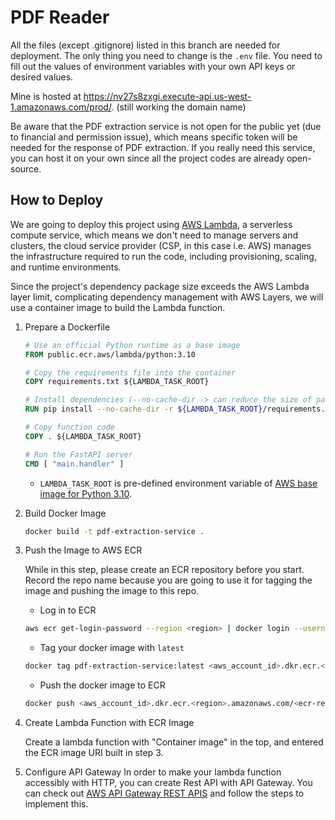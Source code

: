 # PDF Reader

All the files (except .gitignore) listed in this branch are needed for deployment. The only thing you need to change is the `.env` file. You need to fill out the values of environment variables with your own API keys or desired values.

Mine is hosted at https://nv27s8zxgi.execute-api.us-west-1.amazonaws.com/prod/. (still working the domain name)

Be aware that the PDF extraction service is not open for the public yet (due to financial and permission issue), which means specific token will be needed for the response of PDF extraction. If you really need this service, you can host it on your own since all the project codes are already open-source.


## How to Deploy
We are going to deploy this project using [AWS Lambda](https://aws.amazon.com/lambda/), a serverless compute service, which means we don't need to manage servers and clusters, the cloud service provider (CSP, in this case i.e. AWS) manages the infrastructure required to run the code, including provisioning, scaling, and runtime environments.

Since the project's dependency package size exceeds the AWS Lambda layer limit, complicating dependency management with AWS Layers, we will use a container image to build the Lambda function.

1. Prepare a Dockerfile
    ```dockerfile
    # Use an official Python runtime as a base image
    FROM public.ecr.aws/lambda/python:3.10
    
    # Copy the requirements file into the container
    COPY requirements.txt ${LAMBDA_TASK_ROOT}
    
    # Install dependencies (--no-cache-dir -> can reduce the size of packages)
    RUN pip install --no-cache-dir -r ${LAMBDA_TASK_ROOT}/requirements.txt
    
    # Copy function code
    COPY . ${LAMBDA_TASK_ROOT}
    
    # Run the FastAPI server
    CMD [ "main.handler" ]
    ```
   - `LAMBDA_TASK_ROOT` is pre-defined environment variable of [AWS base image for Python 3.10](https://github.com/aws/aws-lambda-base-images/blob/python3.10/Dockerfile.python3.10).
2. Build Docker Image
    ```bash
    docker build -t pdf-extraction-service .
    ```
3. Push the Image to AWS ECR

    While in this step, please create an ECR repository before you start. Record the repo name because you are going to use it for tagging the image and pushing the image to this repo.

   - Log in to ECR
    ```bash
   aws ecr get-login-password --region <region> | docker login --username AWS --password-stdin <aws_account_id>.dkr.ecr.<region>.amazonaws.com
   ```
   
   - Tag your docker image with `latest` 
    ```bash
    docker tag pdf-extraction-service:latest <aws_account_id>.dkr.ecr.<region>.amazonaws.com/<ecr-repo-name>:latest
    ```
   
   - Push the docker image to ECR
    ```bash
    docker push <aws_account_id>.dkr.ecr.<region>.amazonaws.com/<ecr-repo-name>:latest
    ```
4. Create Lambda Function with ECR Image

    Create a lambda function with "Container image" in the top, and entered the ECR image URI built in step 3.

5. Configure API Gateway
    In order to make your lambda function accessibly with HTTP, you can create Rest API with API Gateway. You can check out [AWS API Gateway REST APIS](https://docs.aws.amazon.com/apigateway/latest/developerguide/rest-api-develop.html) and follow the steps to implement this.